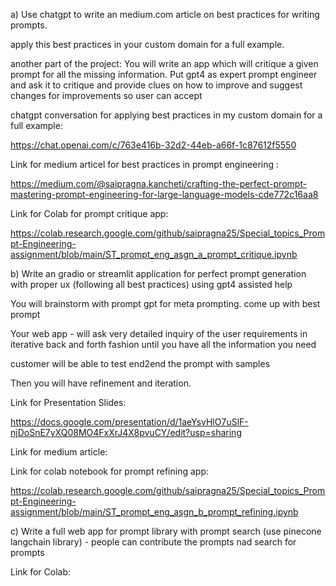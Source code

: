 a) Use chatgpt to write an medium.com article on best practices for writing prompts.

apply this best practices in your custom domain for a full example. 

another part of the project: You will write an app which will critique a given prompt for all the missing information. Put gpt4 as expert prompt engineer and ask it to critique and provide clues on how to improve and suggest changes for improvements so user can accept

chatgpt conversation for applying best practices in my custom domain for a full example:

https://chat.openai.com/c/763e416b-32d2-44eb-a66f-1c87612f5550

Link for medium articel for best practices in prompt engineering :

https://medium.com/@saipragna.kancheti/crafting-the-perfect-prompt-mastering-prompt-engineering-for-large-language-models-cde772c16aa8

Link for Colab for prompt critique app:

https://colab.research.google.com/github/saipragna25/Special_topics_Prompt-Engineering-assignment/blob/main/ST_prompt_eng_asgn_a_prompt_critique.ipynb
 



 b) Write an gradio or streamlit application for perfect prompt generation with proper ux  (following all best practices) using gpt4 assisted help

You will brainstorm with prompt gpt for meta prompting. come up with best prompt

Your web app -  will ask very detailed inquiry of the user requirements in iterative back and forth fashion until you have all the information you need

customer  will be able to test end2end the prompt with samples 

Then you will have refinement and iteration.

Link for Presentation Slides:

https://docs.google.com/presentation/d/1aeYsvHlO7uSlF-njDoSnE7yXQ08MO4FxXrJ4X8pvuCY/edit?usp=sharing

Link for medium article:

Link for colab notebook for prompt refining app:

https://colab.research.google.com/github/saipragna25/Special_topics_Prompt-Engineering-assignment/blob/main/ST_prompt_eng_asgn_b_prompt_refining.ipynb

 



c) Write a full web app for prompt library with prompt search (use pinecone langchain library) - people can contribute the prompts nad search for prompts

Link for Colab:
